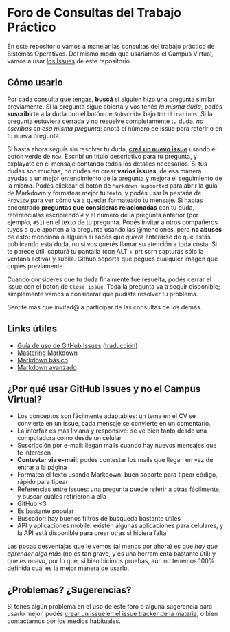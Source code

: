# Foro de Consultas del Trabajo Práctico

En este repositorio vamos a manejar las consultas del trabajo práctico de Sistemas Operativos. Del mismo modo que usaríamos el Campus Virtual, vamos a usar [los Issues](https://github.com/sisoputnfrba/foro/issues) de este repositorio.

## Cómo usarlo

Por cada consulta que tengas, [**buscá**](https://github.com/sisoputnfrba/foro/issues?utf8=%E2%9C%93&q=is%3Aissue) si alguien hizo una pregunta similar previamente. Si la pregunta sigue abierta y vos tenés _la misma duda_, podés **suscribirte** a la duda con el botón de `Subscribe` bajo `Notifications`. Si la pregunta estuviera cerrada y no resuelve completamente tu duda, _no escribas en esa misma pregunta_: anotá el número de issue para referirlo en tu nueva pregunta.

Si hasta ahora seguís sin resolver tu duda, [**creá un nuevo issue**](https://github.com/sisoputnfrba/foro/issues/new) usando el botón verde de `New`. Escribí un título descriptivo para tu pregunta, y explayate en el mensaje contando todos los detalles necesarios. Si tus dudas son muchas, no dudes en crear **varios issues**, de esa manera ayudás a un mejor entendimiento de la pregunta y mejora el seguimiento de la misma.  Podés clickear el botón de `Markdown supported` para abrir la guía de Markdown y formatear mejor tu texto, y podés usar la pestaña de `Preview` para ver cómo va a quedar formateado tu mensaje. Si habías encontrado **preguntas que considerás relacionadas** con tu duda, referencialas escribiendo `#` y el número de la pregunta anterior (por ejemplo, `#51`) en el texto de tu pregunta. Podés invitar a otros compañeros tuyos a que aporten a la pregunta usando las @menciones, pero **no abuses** de esto: mencioná a alguien si sabés que _quiere_ enterarse de que estás publicando esta duda, no si vos querés llamar su atención a toda costa. Si te parece útil, capturá tu pantalla (con ALT + prt scrn capturás sólo la ventana activa) y subila. Github soporta que pegues cualquier imagen que copies previamente.

Cuando consideres que tu duda finalmente fue resuelta, podés cerrar el issue con el botón de `Close issue`. Toda la pregunta va a seguir disponible; simplemente vamos a considerar que pudiste resolver tu problema.

Sentite más que invitad@ a participar de las consultas de los demás.

## Links útiles

- [Guía de uso de GitHub Issues](https://guides.github.com/features/issues/) ([traducción](https://github.com/mgarciaisaia/github-translations/blob/spanish/guides/features/issues.md))
- [Mastering Markdown](https://guides.github.com/features/mastering-markdown/)
- [Markdown básico](https://help.github.com/articles/markdown-basics/)
- [Markdown avanzado](https://help.github.com/articles/github-flavored-markdown/)

## ¿Por qué usar GitHub Issues y no el Campus Virtual?

- Los conceptos son fácilmente adaptables: un tema en el CV se convierte en un issue, cada mensaje se convierte en un comentario.
- La interfaz es más liviana y responsive: se ve bien tanto desde una computadora como desde un celular
- Suscripción por e-mail: llegan mails cuando hay nuevos mensajes que te interesen
- **Contestar via e-mail**: podés contestar los mails que llegan en vez de entrar a la página
- Formatea el texto usando Markdown: buen soporte para tipear código, rápido para tipear
- Referencias entre issues: una pregunta puede referir a otras fácilmente, y buscar cuáles refirieron a ella
- GitHub <3
- Es bastante popular
- Buscador: hay buenos filtros de búsqueda bastante útiles
- API y aplicaciones mobile: existen algunas aplicaciones para celulares, y la API está disponible para crear otras si hiciera falta

Las pocas desventajas que le vemos (al menos por ahora) es que _hay que aprender algo más_ (no es tan grave, y es una herramienta bastante útil) y que _es nuevo_, por lo que, si bien hicimos pruebas, aún no tenemos 100% definida cuál es la mejor manera de usarlo.


## ¿Problemas? ¿Sugerencias?

Si tenés algún problema en el uso de este foro o alguna sugerencia para usarlo mejor, podés [crear un issue en el issue tracker de la materia](https://github.com/sisoputnfrba/issues), o bien contactarnos por los medios habituales.
